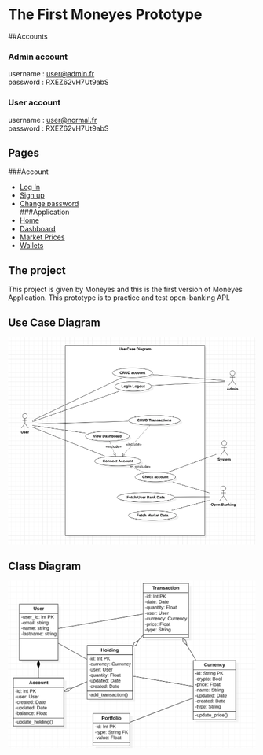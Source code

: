 # The First Moneyes Prototype
##Accounts
### Admin account
username : user@admin.fr <br />
password : RXEZ62vH7Ut9abS <br />
### User account
username : user@normal.fr <br />
password : RXEZ62vH7Ut9abS <br />
## Pages
###Account
- [Log In](http://localhost:8000/accounts/login/) <br />
- [Sign up](http://localhost:8000/accounts/signup/) <br />
- [Change password](http://localhost:8000/accounts/password/) <br />
###Application
- [Home](http://localhost:8000/) <br />
- [Dashboard](http://localhost:8000/dashboard/) <br />
- [Market Prices](http://localhost:8000/dashboard/currencies) <br />
- [Wallets](http://localhost:8000/dashboard/wallets) <br />


## The project
This project is given by Moneyes and this is the first version of Moneyes Application.
This prototype is to practice and test open-banking API.
## Use Case Diagram
![use case diagram](readme/UseCase.png)
## Class Diagram
![use case diagram](readme/ClassDiagram.png)

